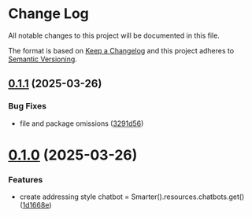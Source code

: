 # Change Log

All notable changes to this project will be documented in this file.

The format is based on [Keep a Changelog](http://keepachangelog.com/) and this project adheres to [Semantic Versioning](http://semver.org/).

## [0.1.1](https://github.com/smarter-sh/smarter-python/compare/v0.1.0...v0.1.1) (2025-03-26)

### Bug Fixes

- file and package omissions ([3291d56](https://github.com/smarter-sh/smarter-python/commit/3291d56897a27c39a8d860bfbf3363f7aa6fe1e0))

# [0.1.0](https://github.com/smarter-sh/smarter-python/compare/v0.0.1...v0.1.0) (2025-03-26)

### Features

- create addressing style chatbot = Smarter().resources.chatbots.get() ([1d1668e](https://github.com/smarter-sh/smarter-python/commit/1d1668ef2183e3c53ef57d9739ca1d5eca52456f))
